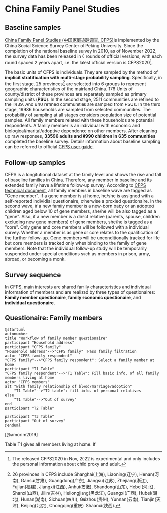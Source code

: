 # China Family Panel Studies
## Baseline samples
[China Family Panel Studies (中国家庭追踪调查, CFPS)](https://www.isss.pku.edu.cn/cfps/index.htm)is implemented by the China Social Science Survey Center of Peking University. Since the completion of the national baseline survey in 2010, as of November 2022, the survey data has been released in 6 rounds of official versions, with each round spaced 2 years apart, i.e. the latest official version is CFPS2020[^1].

The basic units of CFPS is individuals. They are sampled by the method of **implicit stratification with multi-stage probability sampling**. Specifically, in the first stage, 25 provinces[^2] are selected into 6 groups to represent geographic characteristics of the mainland China. 176 Units of county/district of these provinces are separately sampled as primary sampling units (**PSU**). In the second stage, 2511 communities are refined to the 1439. And 640 refined communities are sampled from PSUs. In the third stage, 19986 households are sampled from selected communities. The probability of sampling at all stages considers population size of potential samples. All family members related with these households are potential respondents. A family member is an individual with economic and biological/marital/adoptive dependence on other members. After cleaning up raw responses, **33596 adults and 8990 children in 635 communities** completed the baseline survey. Details information about baseline sampling can be referred to official [CFPS user guide](https://www.isss.pku.edu.cn/cfps/docs/20210511113545661703.pdf). 

## Follow-up samples
CFPS is a longitutional dataset at the family level and shows the rise and fall of baseline families in China. Therefore, any member in baseline and its extended family have a lifetime follow-up survey. According to [CFPS technical document](https://www.isss.pku.edu.cn/cfps/docs/20180927132843624299.pdf), all family members in baseline wave are tagged as "Gene member". If a gene member is at home, he/she is assigned with a self-reported individial questionaire, otherwise a proxied questionaire. In the second wave, if a new family member is a new-born baby or an adopted children aged below 10 of gene members, she/he will be also tagged as a "gene". Also, if a new member is a direct relative (parents, spouse, children excluding new gene members) of gene members, she/he is tagged as a "core". Only gene and core members will be followed with a individual survey. Whether a member is as gene or core relates to the qualification of the further follow-up. Gene members will be unconditionally tracked for life but core members is tracked only when binding to the family of gene members. Note that the individual follow-up study will be temporarily suspended under special conditions such as members in prison, army, abroad, or becoming a monk.

## Survey sequence 
In CFPS, main interests are shared family characteristics and individual information of members and are realized by three types of questionaires: **Family member questionaire**, **family economic questionaire**, and **individual questionaire**. 

## Questionaire: Family members

```plantuml
@startuml
autonumber
title "Workflow of family member questionaire"
participant "Household address"
participant "CFPS family"
"Household address"-->"CFPS family": Pass family filtration
actor "CFPS family respondent"
"CFPS family"-->"CFPS family respondent": Select a family member at home
participant "T1 Table"
"CFPS family respondent"-->"T1 Table": Fill basic info. of all family members living at home 
actor "CFPS members"
alt "with family relationship of blood/marriage/adoption"
    "T1 Table"-->"T2 table": fill info. of personal relatives
else 
    "T1 Table"-->"Out of survey"
end
participant "T2 Table"

participant "T3 Table"
participant "Out of survey"
@enduml
```

[@amorim2019]

Table T1 gives all members living at home. If 

[^1]: The released CFPS2020 in Nov, 2022 is experimental and only includes the personal information about child proxy and adult.  

[^2]: 26 provinces in CFPS include Shanghai(上海), Liaoning(辽宁), Henan(河南), Gansu(甘肃), Guangdong(广东), Jiangsu(江苏), Zhejiang(浙江), Fujian(福建), Jiangxi(江西), Anhui(安徽), Shandong(山东), Hebei(河北), Shanxi(山西), Jilin(吉林), Heilongjiang(黑龙江), Guangxi(广西), Hubei(湖北), Hunan(湖南), Sichuan(四川), Guizhou(贵州), Yunnan(云南), Tianjin(天津), Beijing(北京), Chongqing(重庆), Shaanxi(陕西).   



